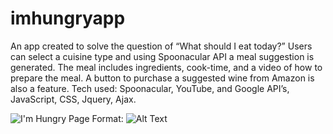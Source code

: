 # imhungryapp

An app created to solve the question of “What should I eat today?” Users can select a cuisine type and using Spoonacular API a meal suggestion is generated. The meal includes ingredients, cook-time, and a video of how to prepare the meal. A button to purchase a suggested wine from Amazon is also a feature.  Tech used: Spoonacular, YouTube, and Google API’s, JavaScript, CSS, Jquery, Ajax.


![I'm Hungry Page](/images/logo.png)
Format: ![Alt Text](url)
